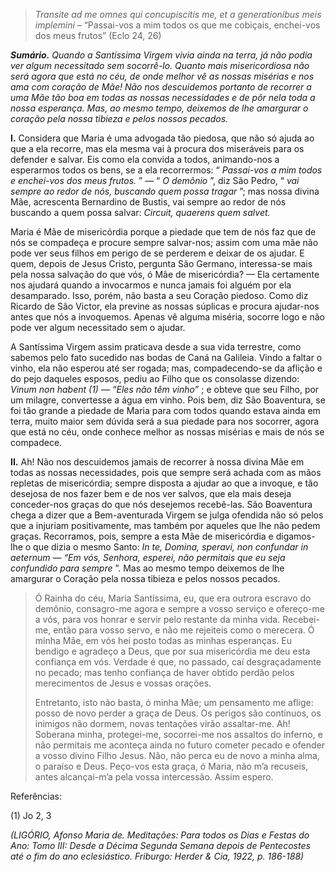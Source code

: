 > *Transite ad me omnes qui concupiscitis me, et a generationibus meis implemini* – “Passai-vos a mim todos os que me cobiçais, enchei-vos dos meus frutos” (Eclo 24, 26)

***Sumário.** Quando a Santíssima Virgem vivia ainda na terra, já não podia ver algum necessitado sem socorrê-lo. Quanto mais misericordiosa não será agora que está no céu, de onde melhor vê as nossas misérias e nos ama com coração de Mãe! Não nos descuidemos portanto de recorrer a uma Mãe tão boa em todas as nossas necessidades e de pôr nela toda a nossa esperança. Mas, ao mesmo tempo, deixemos de lhe amargurar o coração pela nossa tibieza e pelos nossos pecados.*

**I.** Considera que Maria é uma advogada tão piedosa, que não só ajuda ao que a ela recorre, mas ela mesma vai à procura dos miseráveis para os defender e salvar. Eis como ela convida a todos, animando-nos a esperarmos todos os bens, se a ela recorrermos: “ *Passai-vos a mim todos e enchei-vos dos meus frutos.* ” — “ *O demônio* ”, diz São Pedro, “ *vai sempre ao redor de nós, buscando quem possa tragar* ”; mas nossa divina Mãe, acrescenta Bernardino de Bustis, vai sempre ao redor de nós buscando a quem possa salvar: *Circuit, quaerens quem salvet.*

Maria é Mãe de misericórdia porque a piedade que tem de nós faz que de nós se compadeça e procure sempre salvar-nos; assim com uma mãe não pode ver seus filhos em perigo de se perderem e deixar de os ajudar. E quem, depois de Jesus Cristo, pergunta São Germano, interessa-se mais pela nossa salvação do que vós, ó Mãe de misericórdia? — Ela certamente nos ajudará quando a invocarmos e nunca jamais foi alguém por ela desamparado. Isso, porém, não basta a seu Coração piedoso. Como diz Ricardo de São Victor, ela previne as nossas súplicas e procura ajudar-nos antes que nós a invoquemos. Apenas vê alguma miséria, socorre logo e não pode ver algum necessitado sem o ajudar.

A Santíssima Virgem assim praticava desde a sua vida terrestre, como sabemos pelo fato sucedido nas bodas de Caná na Galileia. Vindo a faltar o vinho, ela não esperou até ser rogada; mas, compadecendo-se da aflição e do pejo daqueles esposos, pediu ao Filho que os consolasse dizendo: *Vinum non habent (1) — “Eles não têm vinho”* ; e obteve que seu Filho, por um milagre, convertesse a água em vinho. Pois bem, diz São Boaventura, se foi tão grande a piedade de Maria para com todos quando estava ainda em terra, muito maior sem dúvida será a sua piedade para nos socorrer, agora que está no céu, onde conhece melhor as nossas misérias e mais de nós se compadece.

**II.** Ah! Não nos descuidemos jamais de recorrer à nossa divina Mãe em todas as nossas necessidades, pois que sempre será achada com as mãos repletas de misericórdia; sempre disposta a ajudar ao que a invoque, e tão desejosa de nos fazer bem e de nos ver salvos, que ela mais deseja conceder-nos graças do que nós desejemos recebê-las. São Boaventura chega a dizer que a Bem-aventurada Virgem se julga ofendida não só pelos que a injuriam positivamente, mas também por aqueles que lhe não pedem graças. Recorramos, pois, sempre a esta Mãe de misericórdia e digamos-lhe o que dizia o mesmo Santo: *In te, Domina, speravi, non confundar in aeternum — “Em vós, Senhora, esperei, não permitais que eu seja confundido para sempre* ”. Mas ao mesmo tempo deixemos de lhe amargurar o Coração pela nossa tibieza e pelos nossos pecados.

> Ó Rainha do céu, Maria Santíssima, eu, que era outrora escravo do demônio, consagro-me agora e sempre a vosso serviço e ofereço-me a vós, para vos honrar e servir pelo restante da minha vida. Recebei-me, então para vosso servo, e não me rejeiteis como o merecera. Ó minha Mãe, em vós hei posto todas as minhas esperanças. Eu bendigo e agradeço a Deus, que por sua misericórdia me deu esta confiança em vós. Verdade é que, no passado, caí desgraçadamente no pecado; mas tenho confiança de haver obtido perdão pelos merecimentos de Jesus e vossas orações.
>
> Entretanto, isto não basta, ó minha Mãe; um pensamento me aflige: posso de novo perder a graça de Deus. Os perigos são contínuos, os inimigos não dormem, novas tentações virão assaltar-me. Ah! Soberana minha, protegei-me, socorrei-me nos assaltos do inferno, e não permitais me aconteça ainda no futuro cometer pecado e ofender a vosso divino Filho Jesus. Não, não perca eu de novo a minha alma, o paraíso e Deus. Peço-vos esta graça, ó Maria, não m’a recuseis, antes alcançai-m’a pela vossa intercessão. Assim espero.

Referências:

\(1\) Jo 2, 3

*(LIGÓRIO, Afonso Maria de. Meditações: Para todos os Dias e Festas do Ano: Tomo III: Desde a Décima Segunda Semana depois de Pentecostes até o fim do ano eclesiástico. Friburgo: Herder & Cia, 1922, p. 186-188)*
